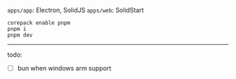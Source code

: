 `apps/app`: Electron, SolidJS
`apps/web`: SolidStart

```
corepack enable pnpm
pnpm i
pnpm dev
```

---

todo:

- [ ] bun when windows arm support
